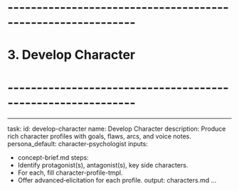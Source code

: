 # ------------------------------------------------------------

# 3. Develop Character

# ------------------------------------------------------------

---

task:
id: develop-character
name: Develop Character
description: Produce rich character profiles with goals, flaws, arcs, and voice notes.
persona_default: character-psychologist
inputs:

- concept-brief.md
  steps:
- Identify protagonist(s), antagonist(s), key side characters.
- For each, fill character-profile-tmpl.
- Offer advanced‑elicitation for each profile.
  output: characters.md
  ...
